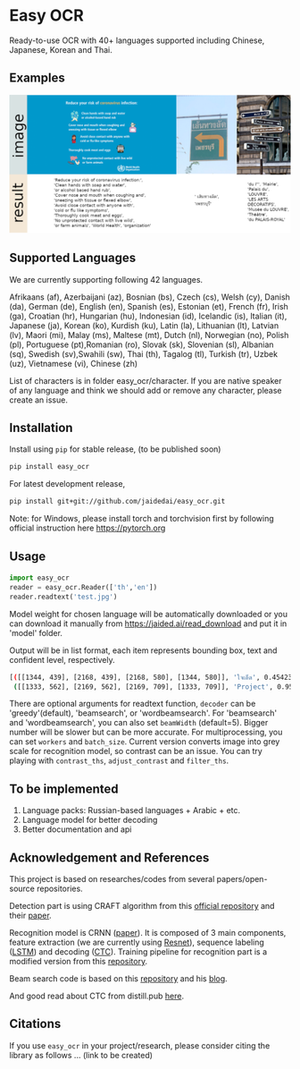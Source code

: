 # Easy OCR

Ready-to-use OCR with 40+ languages supported including Chinese, Japanese, Korean and Thai.

## Examples

![example](examples/example.png)

## Supported Languages

We are currently supporting following 42 languages.

Afrikaans (af), Azerbaijani (az), Bosnian (bs), Czech (cs), Welsh (cy),
Danish (da), German (de), English (en), Spanish (es), Estonian (et),
French (fr), Irish (ga), Croatian (hr), Hungarian (hu), Indonesian (id),
Icelandic (is), Italian (it), Japanese (ja), Korean (ko), Kurdish (ku),
Latin (la), Lithuanian (lt),
Latvian (lv), Maori (mi), Malay (ms), Maltese (mt), Dutch (nl), Norwegian (no),
Polish (pl), Portuguese (pt),Romanian (ro), Slovak (sk), Slovenian (sl),
Albanian (sq), Swedish (sv),Swahili (sw), Thai (th), Tagalog (tl),
Turkish (tr), Uzbek (uz), Vietnamese (vi), Chinese (zh)

List of characters is in folder easy_ocr/character. If you are native speaker
of any language and think we should add or remove any character,
please create an issue.

## Installation

Install using `pip` for stable release, (to be published soon)

``` bash
pip install easy_ocr
```

For latest development release,

``` bash
pip install git+git://github.com/jaidedai/easy_ocr.git
```

Note: for Windows, please install torch and torchvision first by following official instruction here https://pytorch.org

## Usage

``` python
import easy_ocr
reader = easy_ocr.Reader(['th','en'])
reader.readtext('test.jpg')
```

Model weight for chosen language will be automatically downloaded or you can
download it manually from  https://jaided.ai/read_download and put it
in 'model' folder.

Output will be in list format, each item represents bounding box, text and confident level, respectively.

``` bash
[([[1344, 439], [2168, 439], [2168, 580], [1344, 580]], 'ใจเด็ด', 0.4542357623577118),
 ([[1333, 562], [2169, 562], [2169, 709], [1333, 709]], 'Project', 0.9557611346244812)]
```

There are optional arguments for readtext function, `decoder` can be 'greedy'(default), 'beamsearch', or 'wordbeamsearch'. For 'beamsearch' and 'wordbeamsearch', you can also set `beamWidth` (default=5). Bigger number will be slower but can be more accurate. For multiprocessing, you can set `workers` and `batch_size`. Current version converts image into grey scale for recognition model, so contrast can be an issue. You can try playing with `contrast_ths`, `adjust_contrast` and `filter_ths`.

## To be implemented

1. Language packs: Russian-based languages + Arabic + etc.
2. Language model for better decoding
3. Better documentation and api

## Acknowledgement and References

This project is based on researches/codes from several papers/open-source repositories.

Detection part is using CRAFT algorithm from this [official repository](https://github.com/clovaai/CRAFT-pytorch) and their [paper](https://arxiv.org/abs/1904.01941).

Recognition model is CRNN ([paper](https://arxiv.org/abs/1507.05717)). It is composed of 3 main components, feature extraction (we are currently using [Resnet](https://arxiv.org/abs/1512.03385)), sequence labeling ([LSTM](https://www.bioinf.jku.at/publications/older/2604.pdf)) and decoding ([CTC](https://www.cs.toronto.edu/~graves/icml_2006.pdf)). Training pipeline for recognition part is a modified version from this [repository](https://github.com/clovaai/deep-text-recognition-benchmark).

Beam search code is based on this [repository](https://github.com/githubharald/CTCDecoder) and his [blog](https://towardsdatascience.com/beam-search-decoding-in-ctc-trained-neural-networks-5a889a3d85a7).

And good read about CTC from distill.pub [here](https://distill.pub/2017/ctc/).


## Citations

If you use `easy_ocr` in your project/research, please consider citing the library as follows ... (link to be created)
